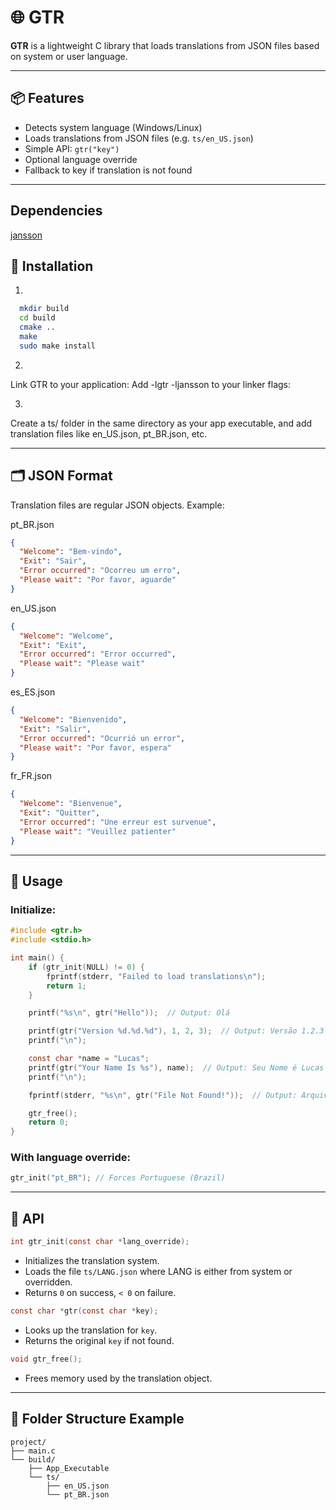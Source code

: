
# 🌐 GTR

**GTR** is a lightweight C library that loads translations from JSON files based on system or user language. 

---

## 📦 Features

- Detects system language (Windows/Linux)
- Loads translations from JSON files (e.g. `ts/en_US.json`)
- Simple API: `gtr("key")`
- Optional language override
- Fallback to key if translation is not found

---

## Dependencies

[jansson](https://digip.org/jansson/)

## 🔧 Installation

1.

```bash
  mkdir build
  cd build
  cmake ..
  make
  sudo make install
```

2.
Link GTR to your application:
Add -lgtr -ljansson to your linker flags:

3.
 Create a ts/ folder in the same directory as your app executable, and add translation files like en_US.json, pt_BR.json, etc.

---

## 🗂️ JSON Format

Translation files are regular JSON objects. Example:

pt_BR.json
```json
{
  "Welcome": "Bem-vindo",
  "Exit": "Sair",
  "Error occurred": "Ocorreu um erro",
  "Please wait": "Por favor, aguarde"
}
```

en_US.json
```json
{
  "Welcome": "Welcome",
  "Exit": "Exit",
  "Error occurred": "Error occurred",
  "Please wait": "Please wait"
}
```

es_ES.json
```json
{
  "Welcome": "Bienvenido",
  "Exit": "Salir",
  "Error occurred": "Ocurrió un error",
  "Please wait": "Por favor, espera"
}
```

fr_FR.json
```json
{
  "Welcome": "Bienvenue",
  "Exit": "Quitter",
  "Error occurred": "Une erreur est survenue",
  "Please wait": "Veuillez patienter"
}
```

---

## 🚀 Usage

### Initialize:

```c
#include <gtr.h>
#include <stdio.h>

int main() {
    if (gtr_init(NULL) != 0) {
        fprintf(stderr, "Failed to load translations\n");
        return 1;
    }

    printf("%s\n", gtr("Hello"));  // Output: Olá

    printf(gtr("Version %d.%d.%d"), 1, 2, 3);  // Output: Versão 1.2.3
    printf("\n");

    const char *name = "Lucas";
    printf(gtr("Your Name Is %s"), name);  // Output: Seu Nome é Lucas
    printf("\n");

    fprintf(stderr, "%s\n", gtr("File Not Found!"));  // Output: Arquivo Não Encontrado!

    gtr_free();
    return 0;
}

```

### With language override:

```c
gtr_init("pt_BR"); // Forces Portuguese (Brazil)
```

---

## 🧠 API

```c
int gtr_init(const char *lang_override);
```
- Initializes the translation system.
- Loads the file `ts/LANG.json` where LANG is either from system or overridden.
- Returns `0` on success, `< 0` on failure.

```c
const char *gtr(const char *key);
```
- Looks up the translation for `key`.
- Returns the original `key` if not found.

```c
void gtr_free();
```
- Frees memory used by the translation object.

---

## 📁 Folder Structure Example

```
project/
├── main.c
└── build/
    ├── App_Executable
    └── ts/
        ├── en_US.json
        └── pt_BR.json
```
